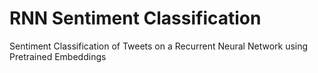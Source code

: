 # RNN Sentiment Classification

Sentiment Classification of Tweets on a Recurrent Neural Network using Pretrained Embeddings
